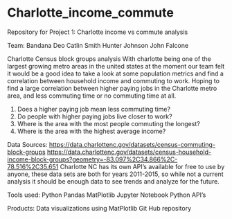 # Charlotte_income_commute
Repository for Project 1: Charlotte income vs commute analysis

Team: 
Bandana Deo
Catlin Smith
Hunter Johnson
John Falcone

Charlotte Census block groups analysis
	With charlotte being one of the largest growing metro areas in the united states at the moment our team felt it would be a good idea to take a look at some population metrics and find a correlation between household income and commuting to work. Hoping to find a large correlation between higher paying jobs in the Charlotte metro area, and less commuting time or no commuting time at all.
1.	Does a higher paying job mean less commuting time?
2.	Do people with higher paying jobs live closer to work?
3.	Where is the area with the most people commuting the longest?
4.	Where is the area with the highest average income?

Data Sources:
https://data.charlottenc.gov/datasets/census-commuting-block-groups
https://data.charlottenc.gov/datasets/census-household-income-block-groups?geometry=-83.097%2C34.866%2C-78.516%2C35.651
Charlotte NC has its own API’s available for free to use by anyone, these data sets are both for years 2011-2015, so while not a current analysis it should be enough data to see trends and analyze for the future.

Tools used:
Python
Pandas
MatPlotlib
Jupyter Notebook
Python API’s

Products:
Data visualizations using MatPlotlib
Git Hub repository
